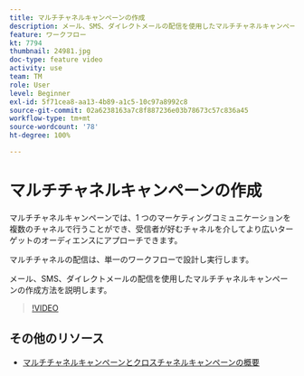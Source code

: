 ```yaml
---
title: マルチチャネルキャンペーンの作成
description: メール、SMS、ダイレクトメールの配信を使用したマルチチャネルキャンペーンの作成方法を説明します。
feature: ワークフロー
kt: 7794
thumbnail: 24981.jpg
doc-type: feature video
activity: use
team: TM
role: User
level: Beginner
exl-id: 5f71cea8-aa13-4b89-a1c5-10c97a8992c8
source-git-commit: 02a6238163a7c8f887236e03b78673c57c836a45
workflow-type: tm+mt
source-wordcount: '78'
ht-degree: 100%

---
```


# マルチチャネルキャンペーンの作成

マルチチャネルキャンペーンでは、1 つのマーケティングコミュニケーションを複数のチャネルで行うことができ、受信者が好むチャネルを介してより広いターゲットのオーディエンスにアプローチできます。

マルチチャネルの配信は、単一のワークフローで設計し実行します。

メール、SMS、ダイレクトメールの配信を使用したマルチチャネルキャンペーンの作成方法を説明します。

>[!VIDEO](https://video.tv.adobe.com/v/24981?quality=12)

## その他のリソース

* [マルチチャネルキャンペーンとクロスチャネルキャンペーンの概要](/help/orchestrate-campaigns/introduction-to-cross-and-multi-channel-campaigns.md)
